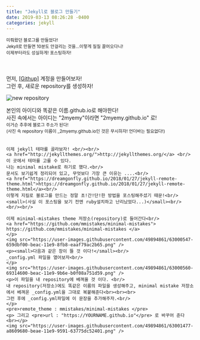 ```yaml
---
title: "Jekyll로 블로그 만들기"
date: 2019-03-13 08:26:28 -0400
categories: jekyll
---
```


<div>
    <p> 
        <small>미뤄왔던 블로그를 만들었다!<br/>
        Jekyll로 만들면 10분도 안걸리는 것을...이렇게 질질 끌어오다니!<br/>
        이제부터라도 성실하게! 포스팅하자!</small><br/><br/><br/><br/>
        먼저, <a href="https://github.com">[Githup]</a> 계정을 만들어보자!<br/>
        그런 후, 새로운 repository를 생성하자!
    </p>
    <img src="https://user-images.githubusercontent.com/49894861/62998171-9fb79280-bea5-11e9-8a2f-aa057382a848.png" alt="new repository"/>
    <p>본인의 아이디와 똑같은 이름.github.io로 해야한다! <br/>
    사진 속에서는 아이디는 "2myemy"이라면 "2myemy.github.io" 로! <br/>
    <small>이거슨 추후에 블로그 주소가 된다!<br/>
    (사진 속 repository 이름이 _2myemy.github.io인 것은 무시하자! 언더바는 필요없다!)</small> <br/><br/>
    
    이제 jekyll 테마를 골라보자! <br/><br/>
    <a href="http://jekyllthemes.org/">http://jekyllthemes.org/</a> <br/>이 곳에서 테마를 고를 수 있다.
    나는 minimal mistake로 하기로 했다.<br/>
    문서도 보기쉽게 정리되어 있고, 무엇보다 가장 큰 이유는 ....<br/>
    <a href="https://dreamgonfly.github.io/2018/01/27/jekyll-remote-theme.html">https://dreamgonfly.github.io/2018/01/27/jekyll-remote-theme.html</a><br/>
    이렇게 지킬로 블로그를 만드는 정말 초!간!단!한 방법을 포스팅해주셨기 때문!<br/>
    <small>(사실 이 포스팅을 보기 전엔 ruby설치하고 난리났었다...)</small><br/><br/><br/>
    
    이제 minimal-mistakes theme 저장소(repository)로 들어간다<br/>
    <a href="https://github.com/mmistakes/minimal-mistakes"> https://github.com/mmistakes/minimal-mistakes </a>
    </p>
    <img src="https://user-images.githubusercontent.com/49894861/63000547-659dbf00-beac-11e9-8fb8-eaaf79ac2b65.png" />
    <p><small>다음과 같은 창이 뜰 것 이다!</small><br/>
    _config.yml 파일을 열어보자<br/>
    </p>
    <img src="https://user-images.githubusercontent.com/49894861/63000560-69314600-beac-11e9-9b6e-b0f08a751d59.png" />
    <p>이 파일을 내 repository에 베껴올 것 이다. <br/>
    내 repository(저장소)에도 똑같은 이름의 파일을 생성해주고, minimal mistake 저장소에서 베껴온 _config.yml을 그대로 복붙해준다<br><br><br>
    그런 후에 _config.yml파일에 이 문장을 추가해주자.<br/>
    </p>
    <pre>remote_theme : mmistakes/minimal-mistakes </pre>
    <p> 그리고 <pre>url : "https://YOURNAME.github.io"</pre> 로 바꾸어 준다<br></p>
    <img src="https://user-images.githubusercontent.com/49894861/63001477-a8609680-beae-11e9-9591-63775dc52401.png" />
</div>
